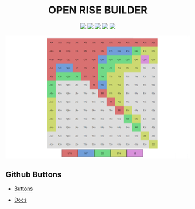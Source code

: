 <div align='center'>

# OPEN RISE BUILDER

![](https://img.shields.io/badge/React-17.0-blue)  ![](https://img.shields.io/badge/sass-^1.54.5-ff69b4)  ![](https://img.shields.io/badge/reactcolorful-^5.6-brightgreen)  ![](https://img.shields.io/badge/filesaver-^2.0.5-brightgreen)  ![](https://img.shields.io/badge/domtoimage-^2.6.0-brightgreen)  
</div>


<div align="center">

 ![alt text](/src/assets/openrise3.png "Title")
 
</div>

## Github Buttons

- [Buttons](https://buttons.github.io/)

- [Docs](https://github.com/ntkme/react-github-btn)

